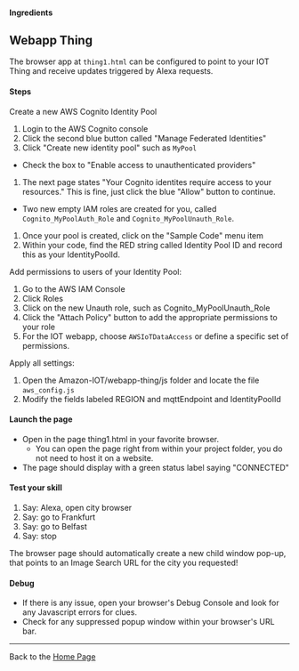#### Ingredients
## Webapp Thing<a id="title"></a>

The browser app at ```thing1.html``` can be configured to point to your IOT Thing and receive updates triggered by Alexa requests.

#### Steps

Create a new AWS Cognito Identity Pool

1. Login to the AWS Cognito console
1. Click the second blue button called "Manage Federated Identities"
1. Click "Create new identity pool" such as ```MyPool```
  + Check the box to "Enable access to unauthenticated providers"
1. The next page states "Your Cognito identites require access to your resources."  This is fine, just click the blue "Allow" button to continue.
  + Two new empty IAM roles are created for you, called ```Cognito_MyPoolAuth_Role``` and ```Cognito_MyPoolUnauth_Role```.
1. Once your pool is created, click on the "Sample Code" menu item
1. Within your code, find the RED string called Identity Pool ID and record this as your IdentityPoolId.

Add permissions to users of your Identity Pool:
1. Go to the AWS IAM Console
1. Click Roles
1. Click on the new Unauth role, such as Cognito_MyPoolUnauth_Role
1. Click the "Attach Policy" button to add the appropriate permissions to your role
1. For the IOT webapp, choose ```AWSIoTDataAccess``` or define a specific set of permissions.

Apply all settings:
1. Open the Amazon-IOT/webapp-thing/js folder and locate the file ```aws_config.js```
1. Modify the fields labeled REGION and mqttEndpoint and IdentityPoolId

#### Launch the page
 + Open in the page thing1.html in your favorite browser.
   + You can open the page right from within your project folder, you do not need to host it on a website.
 + The page should display with a green status label saying "CONNECTED"

#### Test your skill
1. Say: Alexa, open city browser
1. Say: go to Frankfurt
1. Say: go to Belfast
1. Say: stop

The browser page should automatically create a new child window pop-up, that points to an Image Search URL for the city you requested!

#### Debug
 * If there is any issue, open your browser's Debug Console and look for any Javascript errors for clues.
 * Check for any suppressed popup window within your browser's URL bar.

<hr />

Back to the [Home Page](../../README.md#title)

